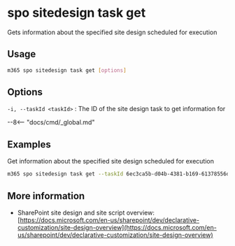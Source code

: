 # spo sitedesign task get

Gets information about the specified site design scheduled for execution

## Usage

```sh
m365 spo sitedesign task get [options]
```

## Options

`-i, --taskId <taskId>`
: The ID of the site design task to get information for

--8<-- "docs/cmd/_global.md"

## Examples

Get information about the specified site design scheduled for execution

```sh
m365 spo sitedesign task get --taskId 6ec3ca5b-d04b-4381-b169-61378556d76e
```

## More information

- SharePoint site design and site script overview: [https://docs.microsoft.com/en-us/sharepoint/dev/declarative-customization/site-design-overview](https://docs.microsoft.com/en-us/sharepoint/dev/declarative-customization/site-design-overview)